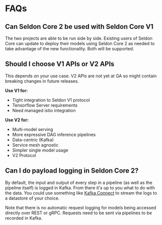 # FAQs

## Can Seldon Core 2 be used with Seldon Core V1

The two projects are able to be run side by side. Existing users of Seldon Core can update to
deploy their models using Seldon Core 2 as needed to take advantage of the new functionality.
Both will be supported.

## Should I choose V1 APIs or V2 APIs

This depends on your use case. V2 APIs are not yet at GA so might contain breaking changes in
future releases.

**Use V1 for:**
* Tight integration to Seldon V1 protocol
* Tensorflow Server requirements
* Need managed istio integration

**Use V2 for:**
* Multi-model serving
* More expressive DAG inference pipelines
* Data-centric (Kafka)
* Service mesh agnostic
* Simpler single model usage
* V2 Protocol

## Can I do payload logging in Seldon Core 2?

By default, the input and output of every step in a pipeline (as well as the pipeline itself)
is logged in Kafka. From there it's up to you what to do with the data. You could use something
like [Kafka Connect](https://docs.confluent.io/platform/current/connect/index.html) to stream the
logs to a datastore of your choice.

Note that there is no automatic request logging for models being accessed directly over REST or gRPC.
Requests need to be sent via pipelines to be recorded in Kafka.
